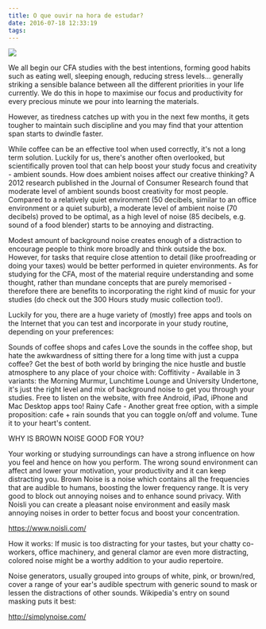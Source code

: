 ```yaml
---
title: O que ouvir na hora de estudar?
date: 2016-07-18 12:33:19
tags:
---
```


![](/images/sound_wave_bn2.png)

We all begin our CFA studies with the best intentions, forming good habits such as eating well, sleeping enough, reducing stress levels... generally striking a sensible balance between all the different priorities in your life currently. We do this in hope to maximise our focus and productivity for every precious minute we pour into learning the materials.

However, as tiredness catches up with you in the next few months, it gets tougher to maintain such discipline and you may find that your attention span starts to dwindle faster.

While coffee can be an effective tool when used correctly, it's not a long term solution. Luckily for us, there's another often overlooked, but scientifically proven tool that can help boost your study focus and creativity - ambient sounds.
How does ambient noises affect our creative thinking?
A 2012 research published in the Journal of Consumer Research found that moderate level of ambient sounds boost creativity for most people. Compared to a relatively quiet environment (50 decibels, similar to an office environment or a quiet suburb), a moderate level of ambient noise (70 decibels) proved to be optimal, as a high level of noise (85 decibels, e.g. sound of a food blender) starts to be annoying and distracting.

Modest amount of background noise creates enough of a distraction to encourage people to think more broadly and think outside the box. However, for tasks that require close attention to detail (like proofreading or doing your taxes) would be better performed in quieter environments. As for studying for the CFA, most of the material require understanding and some thought, rather than mundane concepts that are purely memorised - therefore there are benefits to incorporating the right kind of music for your studies (do check out the 300 Hours study music collection too!).

Luckily for you, there are a huge variety of (mostly) free apps and tools on the Internet that you can test and incorporate in your study routine, depending on your preferences:


Sounds of coffee shops and cafes
Love the sounds in the coffee shop, but hate the awkwardness of sitting there for a long time with just a cuppa coffee? Get the best of both world by bringing the nice hustle and bustle atmosphere to any place of your choice with:
Coffitivity - Available in 3 variants: the Morning Murmur, Lunchtime Lounge and University Undertone, it's just the right level and mix of background noise to get you through your studies. Free to listen on the website, with free Android, iPad, iPhone and Mac Desktop apps too!
Rainy Cafe - Another great free option, with a simple proposition: cafe + rain sounds that you can toggle on/off and volume. Tune it to your heart's content.

WHY IS BROWN NOISE GOOD FOR YOU?

Your working or studying surroundings can have a strong influence on how you feel and hence on how you perform. The wrong sound environment can affect and lower your motivation, your productivity and it can keep distracting you. Brown Noise is a noise which contains all the frequencies that are audible to humans, boosting the lower frequency range. It is very good to block out annoying noises and to enhance sound privacy. With Noisli you can create a pleasant noise environment and easily mask annoying noises in order to better focus and boost your concentration.

https://www.noisli.com/

How it works: If music is too distracting for your tastes, but your chatty co-workers, office machinery, and general clamor are even more distracting, colored noise might be a worthy addition to your audio repertoire.

Noise generators, usually grouped into groups of white, pink, or brown/red, cover a range of your ear's audible spectrum with generic sound to mask or lessen the distractions of other sounds. Wikipedia's entry on sound masking puts it best:

http://simplynoise.com/
